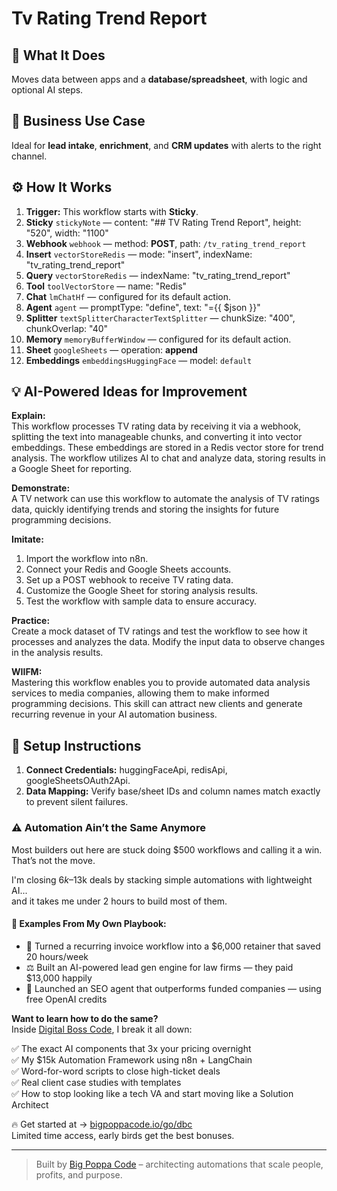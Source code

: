 # Tv Rating Trend Report
  ## 🚀 What It Does
  Moves data between apps and a **database/spreadsheet**, with logic and optional AI steps.
  
  ## 💼 Business Use Case
  Ideal for **lead intake**, **enrichment**, and **CRM updates** with alerts to the right channel.
  
  ## ⚙️ How It Works
  1. **Trigger:** This workflow starts with **Sticky**.
  2. **Sticky** `stickyNote` — content: "## TV Rating Trend Report", height: "520", width: "1100"
3. **Webhook** `webhook` — method: **POST**, path: `/tv_rating_trend_report`
4. **Insert** `vectorStoreRedis` — mode: "insert", indexName: "tv_rating_trend_report"
5. **Query** `vectorStoreRedis` — indexName: "tv_rating_trend_report"
6. **Tool** `toolVectorStore` — name: "Redis"
7. **Chat** `lmChatHf` — configured for its default action.
8. **Agent** `agent` — promptType: "define", text: "={{ $json }}"
9. **Splitter** `textSplitterCharacterTextSplitter` — chunkSize: "400", chunkOverlap: "40"
10. **Memory** `memoryBufferWindow` — configured for its default action.
11. **Sheet** `googleSheets` — operation: **append**
12. **Embeddings** `embeddingsHuggingFace` — model: `default`
  
  ## 💡 AI-Powered Ideas for Improvement
  **Explain:**  
This workflow processes TV rating data by receiving it via a webhook, splitting the text into manageable chunks, and converting it into vector embeddings. These embeddings are stored in a Redis vector store for trend analysis. The workflow utilizes AI to chat and analyze data, storing results in a Google Sheet for reporting.

**Demonstrate:**  
A TV network can use this workflow to automate the analysis of TV ratings data, quickly identifying trends and storing the insights for future programming decisions.

**Imitate:**  
1. Import the workflow into n8n.  
2. Connect your Redis and Google Sheets accounts.  
3. Set up a POST webhook to receive TV rating data.  
4. Customize the Google Sheet for storing analysis results.  
5. Test the workflow with sample data to ensure accuracy.

**Practice:**  
Create a mock dataset of TV ratings and test the workflow to see how it processes and analyzes the data. Modify the input data to observe changes in the analysis results.

**WIIFM:**  
Mastering this workflow enables you to provide automated data analysis services to media companies, allowing them to make informed programming decisions. This skill can attract new clients and generate recurring revenue in your AI automation business.
  
  ## 🔧 Setup Instructions
  1. **Connect Credentials:** huggingFaceApi, redisApi, googleSheetsOAuth2Api.
2. **Data Mapping:** Verify base/sheet IDs and column names match exactly to prevent silent failures.
  
### ⚠️ Automation Ain’t the Same Anymore

Most builders out here are stuck doing $500 workflows and calling it a win.  
That’s not the move.  

I'm closing $6k–$13k deals by stacking simple automations with lightweight AI...  
and it takes me under 2 hours to build most of them.

#### 🧠 Examples From My Own Playbook:
- 🔁 Turned a recurring invoice workflow into a $6,000 retainer that saved 20 hours/week  
- ⚖️ Built an AI-powered lead gen engine for law firms — they paid $13,000 happily  
- 🚀 Launched an SEO agent that outperforms funded companies — using free OpenAI credits  

**Want to learn how to do the same?**  
Inside [Digital Boss Code](https://bigpoppacode.io/go/dbc), I break it all down:

✅ The exact AI components that 3x your pricing overnight  
✅ My $15k Automation Framework using n8n + LangChain  
✅ Word-for-word scripts to close high-ticket deals  
✅ Real client case studies with templates  
✅ How to stop looking like a tech VA and start moving like a Solution Architect  

🔥 Get started at → [bigpoppacode.io/go/dbc](https://bigpoppacode.io/go/dbc)  
Limited time access, early birds get the best bonuses.

---
> Built by [Big Poppa Code](https://bigpoppacode.io) – architecting automations that scale people, profits, and purpose.
  